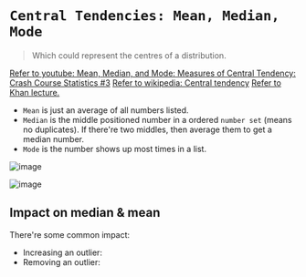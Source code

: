 # `Central Tendencies: Mean, Median, Mode`
> Which could represent the centres of a distribution.

[Refer to youtube: Mean, Median, and Mode: Measures of Central Tendency: Crash Course Statistics #3](https://www.youtube.com/watch?v=kn83BA7cRNM)
[Refer to wikipedia: Central tendency](https://www.wikiwand.com/en/Central_tendency)
[Refer to Khan lecture.](https://www.khanacademy.org/math/probability/data-distributions-a1/summarizing-center-distributions/v/mean-median-and-mode)

- `Mean` is just an average of all numbers listed.
- `Median` is the middle positioned number in a ordered `number set` (means no duplicates). If there're two middles, then average them to get a median number.
- `Mode` is the number shows up most times in a list.

![image](https://user-images.githubusercontent.com/14041622/43674967-5630ee18-980e-11e8-9137-7d76b791b40b.png)

![image](https://user-images.githubusercontent.com/14041622/43675502-061bc7d0-9814-11e8-819e-166e0f541cfe.png)


## Impact on median & mean

There're some common impact:
- Increasing an outlier: 
- Removing an outlier: 